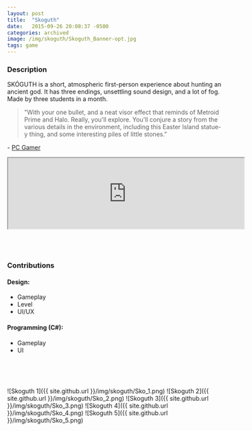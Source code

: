 ```yaml
---
layout: post
title:  "Skoguth"
date:   2015-09-26 20:08:37 -0500
categories: archived
image: /img/skoguth/Skoguth_Banner-opt.jpg
tags: game
---
```

### Description
SKÓGUTH is a short, atmospheric first-person experience about hunting an ancient god. It has three endings, unsettling sound design, and a lot of fog. Made by three students in a month.

>"With your one bullet, and a neat visor effect that reminds of Metroid Prime and Halo. Really, you'll explore. You'll conjure a story from the various details in the environment, including this Easter Island statue-y thing, and some interesting piles of little stones."

\- [PC Gamer](http://www.pcgamer.com/free-games-of-the-week/)

<iframe frameborder="2" src="https://itch.io/embed/43602?linkback=true&amp;border_width=0&amp;bg_color=00A5E5&amp;fg_color=eeeeee&amp;border_color=0080FF" width="550" height="165"></iframe>
<div style = "height:50px"></div>

### Contributions

#### Design:
* Gameplay
* Level
* UI/UX

#### Programming (C#):
* Gameplay
* UI

<div style = "height:50px"></div>

![Skoguth 1]({{ site.github.url }}/img/skoguth/Sko_1.png)
![Skoguth 2]({{ site.github.url }}/img/skoguth/Sko_2.png)
![Skoguth 3]({{ site.github.url }}/img/skoguth/Sko_3.png)
![Skoguth 4]({{ site.github.url }}/img/skoguth/Sko_4.png)
![Skoguth 5]({{ site.github.url }}/img/skoguth/Sko_5.png)
